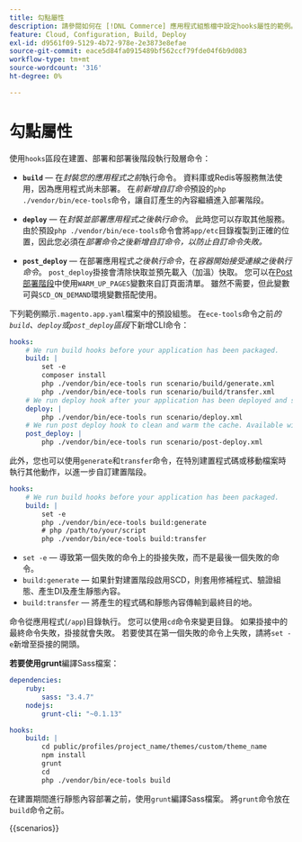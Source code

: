 ```yaml
---
title: 勾點屬性
description: 請參閱如何在 [!DNL Commerce] 應用程式組態檔中設定hooks屬性的範例。
feature: Cloud, Configuration, Build, Deploy
exl-id: d9561f09-5129-4b72-978e-2e3873e8efae
source-git-commit: eace5d84fa0915489bf562ccf79fde04f6b9d083
workflow-type: tm+mt
source-wordcount: '316'
ht-degree: 0%

---
```


# 勾點屬性

使用`hooks`區段在建置、部署和部署後階段執行殼層命令：

- **`build`** — 在&#x200B;_封裝您的應用程式之前_&#x200B;執行命令。 資料庫或Redis等服務無法使用，因為應用程式尚未部署。 在&#x200B;_前新增自訂命令_&#x200B;預設的`php ./vendor/bin/ece-tools`命令，讓自訂產生的內容繼續進入部署階段。

- **`deploy`** — 在&#x200B;_封裝並部署應用程式之後執行命令_。 此時您可以存取其他服務。 由於預設`php ./vendor/bin/ece-tools`命令會將`app/etc`目錄複製到正確的位置，因此您必須在&#x200B;_部署命令之後新增自訂命令，以防止自訂命令失敗。_

- **`post_deploy`** — 在部署應用程式&#x200B;_之後執行命令_，在&#x200B;_容器開始接受連線之後執行命令_。 `post_deploy`掛接會清除快取並預先載入（加溫）快取。 您可以在[Post部署階段](../environment/variables-post-deploy.md)中使用`WARM_UP_PAGES`變數來自訂頁面清單。 雖然不需要，但此變數可與`SCD_ON_DEMAND`環境變數搭配使用。

下列範例顯示`.magento.app.yaml`檔案中的預設組態。 在`ece-tools`命令之前&#x200B;_的`build`、`deploy`或`post_deploy`區段_&#x200B;下新增CLI命令：

```yaml
hooks:
    # We run build hooks before your application has been packaged.
    build: |
        set -e
        composer install
        php ./vendor/bin/ece-tools run scenario/build/generate.xml
        php ./vendor/bin/ece-tools run scenario/build/transfer.xml
    # We run deploy hook after your application has been deployed and started.
    deploy: |
        php ./vendor/bin/ece-tools run scenario/deploy.xml
    # We run post deploy hook to clean and warm the cache. Available with ECE-Tools 2002.0.10.
    post_deploy: |
        php ./vendor/bin/ece-tools run scenario/post-deploy.xml
```

此外，您也可以使用`generate`和`transfer`命令，在特別建置程式碼或移動檔案時執行其他動作，以進一步自訂建置階段。

```yaml
hooks:
    # We run build hooks before your application has been packaged.
    build: |
        set -e
        php ./vendor/bin/ece-tools build:generate
        # php /path/to/your/script
        php ./vendor/bin/ece-tools build:transfer
```

- `set -e` — 導致第一個失敗的命令上的掛接失敗，而不是最後一個失敗的命令。
- `build:generate` — 如果針對建置階段啟用SCD，則套用修補程式、驗證組態、產生DI及產生靜態內容。
- `build:transfer` — 將產生的程式碼和靜態內容傳輸到最終目的地。

命令從應用程式(`/app`)目錄執行。 您可以使用`cd`命令來變更目錄。 如果掛接中的最終命令失敗，掛接就會失敗。 若要使其在第一個失敗的命令上失敗，請將`set -e`新增至掛接的開頭。

**若要使用grunt**&#x200B;編譯Sass檔案：

```yaml
dependencies:
    ruby:
        sass: "3.4.7"
    nodejs:
        grunt-cli: "~0.1.13"

hooks:
    build: |
        cd public/profiles/project_name/themes/custom/theme_name
        npm install
        grunt
        cd
        php ./vendor/bin/ece-tools build
```

在建置期間進行靜態內容部署之前，使用`grunt`編譯Sass檔案。 將`grunt`命令放在`build`命令之前。

{{scenarios}}
